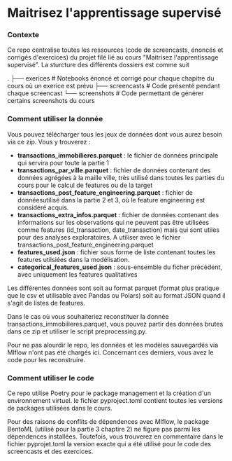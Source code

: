 # Maitrisez l'apprentissage supervisé


### Contexte

Ce repo centralise toutes les ressources (code de screencasts, énoncés et corrigés d'exercices) du projet filé lié au cours "Maitrisez l'apprentissage supervisé". La sturcture des différents dossiers est comme suit

.
├── exerices                # Notebooks énoncé et corrigé pour chaque chapitre du cours où un exerice est prévu
├── screencasts             # Code présenté pendant chaque screencast
└── screenshots             # Code permettant de générer certains screenshots du cours



### Comment utiliser la donnée

Vous pouvez télécharger tous les jeux de données dont vous aurez besoin via ce zip. Vous y trouverez :
* **transactions_immobilieres.parquet** : le fichier de données principale qui servira pour toute la partie 1 
* **transactions_par_ville.parquet** : fichier de données contenant des données agrégées à la maille ville, très utilisé dans toutes les parties du cours pour le calcul de features ou de la target
* **transactions_post_feature_engineering.parquet** : fichier de donnéesutilisé dans la partie 2 et 3, où le feature engineering est considéré acquis. 
* **transactions_extra_infos.parquet** : fichier de données contenant des informations sur les observations qui ne peuvent pas être utilisées comme features (id_transaction, date_transaction) mais qui sont utiles pour des analyses exploratoires. A utiliser avec le fichier transactions_post_feature_engineering.parquet
* **features_used.json** : fichier sous forme de liste contenant toutes les features utilsiées dans la modélisation. 
* **categorical_features_used.json** : sous-ensemble du ficher précédent, avec uniquement les features qualitatives 

Les différentes données sont soit au format parquet (format plus pratique que le csv et utilisable avec Pandas ou Polars) soit au format JSON quand il s'agit de listes de features.


Dans le cas où vous souhaiteriez reconstituer la donnée transactions_immobilieres.parquet, vous pouvez partir des données brutes dans ce zip et utiliser le script preprocessing.py.

Pour ne pas alourdir le repo, les données et les modèles sauvegardés via Mlflow n'ont pas été chargés ici. Concernant ces derniers, vous avez le code pour les reconstruire. 

### Comment utiliser le code

Ce repo utilise Poetry pour le package management et la création d'un environnement virtuel. le fichier pyproject.toml contient toutes les versions de packages utilisées dans le cours. 

Pour des raisons de conflits de dépendences avec Mlflow, le package BentoML (utilisé pour la partie 3 chaptire 2) ne figure pas parmi les dépendences installées. Toutefois, vous trouverez en commentaire dans le fichier pyprojet.toml la version exacte qui a été utilisé pour le code des screencasts et des exercices.

